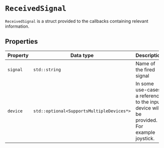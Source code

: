 # ``ReceivedSignal``

``ReceivedSignal`` is a struct provided to the callbacks containing
relevant information.

## Properties
| Property   | Data type | Description                                                                                |
|------------| --- |--------------------------------------------------------------------------------------------|
| ``signal`` | ``std::string`` | Name of the fired signal                                                                   |
| ``device`` | ``std::optional<SupportsMultipleDevices*>`` | In some use-cases, a reference to the input device will be provided. For example joystick. |